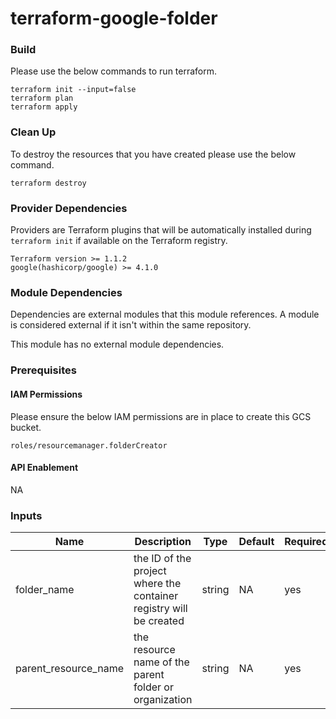 # terraform-google-folder

### Build
Please use the below commands to run terraform.

```
terraform init --input=false
terraform plan
terraform apply
```

### Clean Up
To destroy the resources that you have created please use the below command.

```
terraform destroy
```

### Provider Dependencies
Providers are Terraform plugins that will be automatically installed during `terraform init` if available on the Terraform registry.
```
Terraform version >= 1.1.2
google(hashicorp/google) >= 4.1.0
```


### Module Dependencies
Dependencies are external modules that this module references. A module is considered external if it isn't within the same repository.

This module has no external module dependencies.

### Prerequisites
#### IAM Permissions
Please ensure the below IAM permissions are in place to create this GCS bucket.

```
roles/resourcemanager.folderCreator
```
#### API Enablement
NA

### Inputs

|   Name	|  Description 	|   Type	|  Default 	|   Required	|
|---	    |---	        |---	    |---	    |---	    |
| folder_name | the ID of the project where the container registry will be created | string | NA | yes |
| parent_resource_name | the resource name of the parent folder or organization | string | NA | yes |
